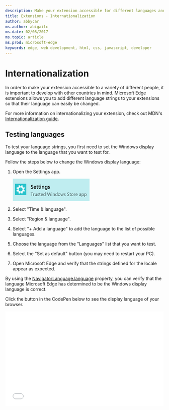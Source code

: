 ```yaml
---
description: Make your extension accessible for different languages and test your language strings with the internationalization guide.
title: Extensions - Internationalization
author: abbycar
ms.author: abigailc
ms.date: 02/08/2017
ms.topic: article
ms.prod: microsoft-edge
keywords: edge, web development, html, css, javascript, developer
---
```


# Internationalization

In order to make your extension accessible to a variety of different people, it is important to develop with other countries in mind. Microsoft Edge extensions allows you to add different language strings to your extensions so that their language can easily be changed.

For more information on internationalizing your extension, check out MDN's [Internationalization guide](https://developer.mozilla.org/en-US/Add-ons/WebExtensions/Internationalization).


## Testing languages

To test your language strings, you first need to set the Windows display language to the language that you want to test for.

Follow the steps below to change the Windows display language:

1. Open the Settings app.

   ![settings application](./../media/loc-settings.png)
2. Select "Time & language".
3. Select "Region & language".
4. Select "+ Add a language" to add the language to the list of possible languages.
5. Choose the language from the "Languages" list that you want to test.
6. Select the "Set as default" button (you may need to restart your PC).
7. Open Microsoft Edge and verify that the strings defined for the locale appear as expected.

By using the [NavigatorLanguage.language](https://developer.mozilla.org/en-US/docs/Web/API/NavigatorLanguage/language) property, you can verify that the language Microsoft Edge has determined to be the Windows display language is correct.

Click the button in the CodePen below to see the display language of your browser.

<iframe height='300' scrolling='no' title='Get locale' src='//codepen.io/MSEdgeDev/embed/VaRWwR/?height=300&theme-id=23761&default-tab=result&embed-version=2&editable=true' frameborder='no' allowtransparency='true' allowfullscreen='true' style='width: 100%;'>See the Pen <a href='https://codepen.io/MSEdgeDev/pen/VaRWwR/'>Get locale</a>by MSEdgeDev (<a href='http://codepen.io/MSEdgeDev'>@MSEdgeDev</a>) on <a href='http://codepen.io'>CodePen</a>.
</iframe>
